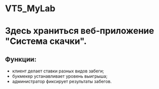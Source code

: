# VT5_MyLab
<h1>Здесь храниться веб-приложение "Система скачки".</h1>
<h2>Функции:</h2>
<ul>
<li>клиент делает ставки разных видов забеги;</li>
<li>букмекер устанавливает уровень выигрыша;</li>
<li>администратор фиксирует результаты забегов.</li>
</ul>

